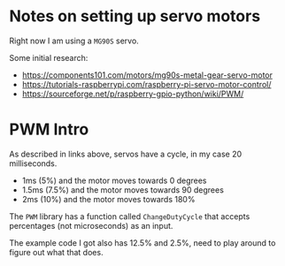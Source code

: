 # Notes on setting up servo motors

Right now I am using a `MG90S` servo.

Some initial research:
 - https://components101.com/motors/mg90s-metal-gear-servo-motor
 - https://tutorials-raspberrypi.com/raspberry-pi-servo-motor-control/
 - https://sourceforge.net/p/raspberry-gpio-python/wiki/PWM/

# PWM Intro

As described in links above, servos have a cycle, in my case 20 milliseconds.

 - 1ms (5%) and the motor moves towards 0 degrees
 - 1.5ms (7.5%) and the motor moves towards 90 degrees
 - 2ms (10%) and the motor moves towards 180%

The `PWM` library has a function called `ChangeDutyCycle` that accepts percentages (not microseconds) as an input.

The example code I got also has 12.5% and 2.5%, need to play around to figure out what that does.

